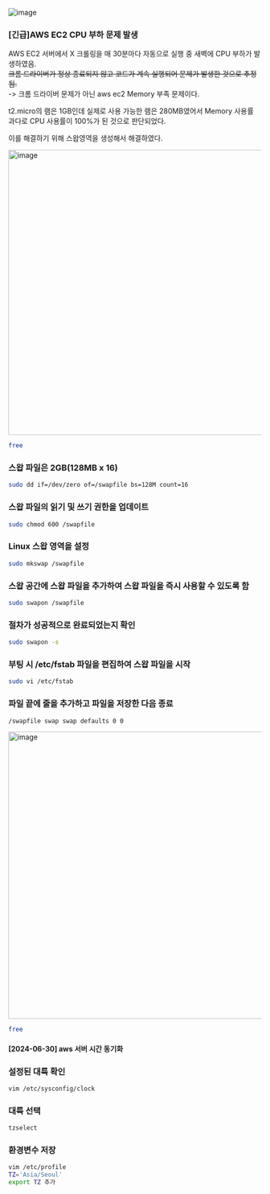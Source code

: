 ![image](https://github.com/indextrown/senior-project/assets/69367698/02a52316-37f7-40b6-be0b-fc439b421f0a)
### [긴급]AWS EC2 CPU 부하 문제 발생
AWS EC2 서버에서 X 크롤링을 매 30분마다 자동으로 실행 중 새벽에 CPU 부하가 발생하였음.  
~~크롬 드라이버가 정상 종료되지 않고 코드가 계속 실행되어 문제가 발생한 것으로 추정됨.~~  
-> 크롬 드라이버 문제가 아닌 aws ec2 Memory 부족 문제이다.  
  

t2.micro의 램은 1GB인데 실제로 사용 가능한 램은 280MB였어서 Memory 사용률 과다로 CPU 사용률이 100%가 된 것으로 판단되었다.   
  
이를 해결하기 위해 스왑영역을 생성해서 해결하였다.  

<img width="567" alt="image" src="https://github.com/indextrown/senior-project/assets/69367698/ed374e13-71a9-4000-9fb1-480e972a1ae5">

```bash
free
```    

### 스왑 파일은 2GB(128MB x 16)
```bash
sudo dd if=/dev/zero of=/swapfile bs=128M count=16
```    
### 스왑 파일의 읽기 및 쓰기 권한을 업데이트
```bash
sudo chmod 600 /swapfile
```  
### Linux 스왑 영역을 설정
```bash
sudo mkswap /swapfile
```  
### 스왑 공간에 스왑 파일을 추가하여 스왑 파일을 즉시 사용할 수 있도록 함
```bash
sudo swapon /swapfile
```
### 절차가 성공적으로 완료되었는지 확인
```bash
sudo swapon -s  
```    
### 부팅 시 /etc/fstab 파일을 편집하여 스왑 파일을 시작
```bash
sudo vi /etc/fstab
```   
### 파일 끝에 줄을 추가하고 파일을 저장한 다음 종료
```bash
/swapfile swap swap defaults 0 0
```   
<img width="571" alt="image" src="https://github.com/indextrown/senior-project/assets/69367698/3db67fc1-011b-4d14-b1b5-6570ac485400">

```bash
free
```  

#### [2024-06-30] aws 서버 시간 동기화

### 설정된 대륙 확인
```bash
vim /etc/sysconfig/clock
```

### 대륙 선택
```bash
tzselect
```

### 환경변수 저장
```bash
vim /etc/profile
TZ='Asia/Seoul'
export TZ 추가
```



 

<!-- ### [해결방안]  
크롤링 코드는 사이트 변경으로 주기적으로 코드 오류가 생길 수 있음.   
이를 대비하기 위해 서버에서 발생하는 오류를 실시간으로 감지하고, 문제 발생 시 즉각적으로 서버 관리자에게 경고 알림을 전송하는 시스템을 구축할 필요함.   


### [조치사항] 
1. CPU 사용량 30% 이상 시 경고 이메일 발송:  
  
- 서버의 CPU 사용량이 30% 이상일 때 경고를 이메일/slack으로 자동으로 발송.    
- 이를 통해 서버 관리자가 시스템의 부하를 주시하고 추가 조치를 취할 수 있음.    
   

2. CPU 사용량 50% 이상 시 서버 또는 프로세스 자동 재부팅 로직 실행(개발중):    

- 서버의 CPU 사용량이 50% 이상일 때 자동으로 서버를 재부팅 실시.    
- 이를 통해 서버의 안정성을 유지하고 과부하로 인한 장애를 최소화할 수 있음.     -->
